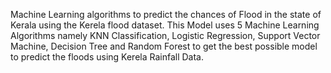 Machine Learning algorithms to predict the chances of Flood in the state of Kerala using the Kerela flood dataset.
This Model uses 5 Machine Learning Algorithms namely KNN Classification, Logistic Regression, Support Vector Machine, Decision Tree and Random Forest to get the best possible model to predict the floods using Kerela Rainfall Data.
